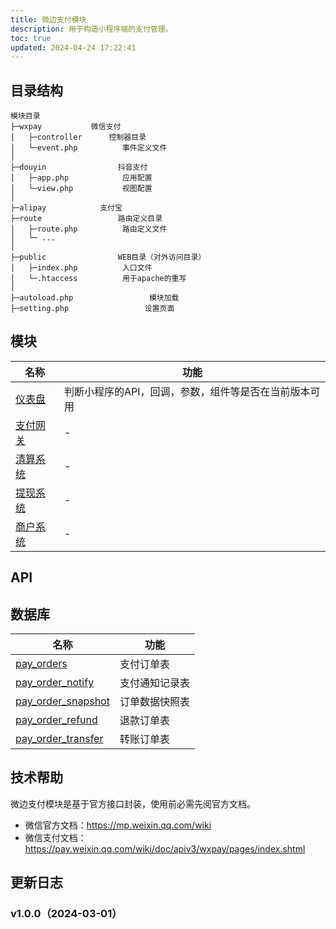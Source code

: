 ```yaml
---
title: 微边支付模块
description: 用于构造小程序端的支付管理。
toc: true
updated: 2024-04-24 17:22:41
---
```


## 目录结构
```
模块目录
├─wxpay           微信支付
│   ├─controller      控制器目录
│   └─event.php          事件定义文件
│
├─douyin                抖音支付
│   ├─app.php            应用配置
│   └─view.php           视图配置
│
├─alipay            支付宝
├─route                 路由定义目录
│   ├─route.php          路由定义文件
│   └─ ...
│
├─public                WEB目录（对外访问目录）
│   ├─index.php          入口文件
│   └─.htaccess          用于apache的重写
│
├─autoload.php                 模块加载
├─setting.php                 设置页面
```

## 模块
| 名称                           | 功能                                                  |
| ------------------------------ | ----------------------------------------------------- |
| [仪表盘](./docs/dashboard.md)  | 判断小程序的API，回调，参数，组件等是否在当前版本可用 |
| [支付网关](./docs/payment.md)  | -                                                     |
| [清算系统](./docs/clearing.md) | -                                                     |
| [提现系统](./docs/cashout.md)  | -                                                     |
| [商户系统](./docs/merchant.md) | -                                                     |

## API

## 数据库
| 名称                                                  | 功能           |
| ----------------------------------------------------- | -------------- |
| [pay_orders](./docs/db_pay_orders.md)                 | 支付订单表     |
| [pay_order_notify](./docs/db_pay_order_notify.md)     | 支付通知记录表 |
| [pay_order_snapshot](./docs/db_pay_order_snapshot.md) | 订单数据快照表 |
| [pay_order_refund](./docs/db_pay_order_refund.md)     | 退款订单表     |
| [pay_order_transfer](./docs/db_pay_order_transfer.md) | 转账订单表     |

## 技术帮助
微边支付模块是基于官方接口封装，使用前必需先阅官方文档。
 - 微信官方文档：https://mp.weixin.qq.com/wiki
 - 微信支付文档：https://pay.weixin.qq.com/wiki/doc/apiv3/wxpay/pages/index.shtml

## 更新日志
### v1.0.0（2024-03-01）
